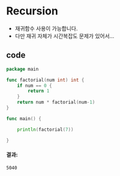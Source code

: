 # Recursion
- 재귀함수 사용이 가능합니다.
- 다만 재귀 자체가 시간복잡도 문제가 있어서...

## code
```go
package main

func factorial(num int) int {
	if num == 0 {
		return 1
	}
	return num * factorial(num-1)
}

func main() {

	println(factorial(7))

}
```
#### 결과:
```bash
5040
```